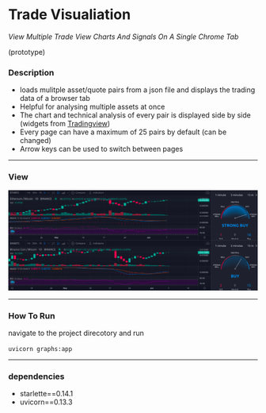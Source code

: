 # Trade Visualiation

*View Multiple Trade View Charts And Signals On A Single Chrome Tab*

(prototype)
### Description
- loads mulitple asset/quote pairs from a json file and displays the trading data of a browser tab
- Helpful for analysing multiple assets at once
- The chart and technical analysis of every pair is displayed side by side (widgets from [Tradingview](https://www.tradingview.com/))
- Every page can have a maximum of 25 pairs by default (can be changed)
- Arrow keys can be used to switch between pages
___
### View
![image_not_found](view.png)
___

### How To Run
navigate to the project direcotory and run<br>

`uvicorn graphs:app`
___
### dependencies
- starlette==0.14.1
- uvicorn==0.13.3
